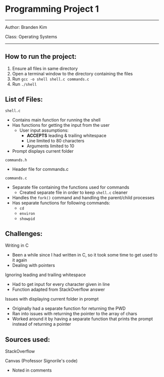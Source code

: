 # Programming Project 1
---
Author: Branden Kim

Class: Operating Systems

---

## How to run the project:
1. Ensure all files in same directory
2. Open a terminal window to the directory containing the files
3. Run `gcc -o shell shell.c commands.c`
4. Run `./shell`

## List of Files:

`shell.c`

* Contains main function for running the shell
* Has functions for getting the input from the user
    * User input assumptions:
        * **ACCEPTS** leading & trailing whitespace
        * Line limited to 80 characters
        * Arguments limited to 10
* Prompt displays current folder

`commands.h`

* Header file for commands.c  

`commands.c`

* Separate file containing the functions used for commands
    * Created separate file in order to keep `shell.c` cleaner
* Handles the `fork()` command and handling the parent/child processes
* Has separate functions for following commands:
    * `cd`
    * `environ`
    * `showpid`

## Challenges:

Writing in C
* Been a while since I had written in C, so it took some time to get used to it again
* Dealing with pointers

Ignoring leading and trailing whitespace
* Had to get input for every character given in line
* Function adapted from StackOverflow answer 

Issues with displaying current folder in prompt
* Originally had a separate function for returning the PWD
* Ran into issues with returning the pointer to the array of chars
* Worked around it by having a separate function that prints the prompt instead of returning a pointer

## Sources used:

StackOverflow

Canvas (Professor Signorile's code)
* Noted in comments

